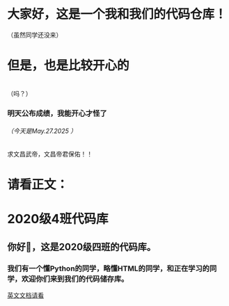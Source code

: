 # 大家好，这是一个我和我们的代码仓库！
（虽然同学还没来）
# 但是，也是比较开心的
<br>（吗？）<br/>
### 明天公布成绩，我能开心才怪了
###### （今天是May.27.2025 ）
求文昌武帝，文昌帝君保佑！！


# 请看正文：

# 2020级4班代码库
## 你好👋，这是2020级四班的代码库。
### 我们有一个懂Python的同学，略懂HTML的同学，和正在学习的同学，欢迎你们来到我们的代码储存库。
[英文文档请看](./README.md)
